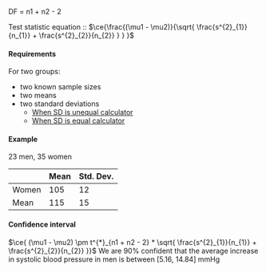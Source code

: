 
DF = n1 + n2 - 2

Test statistic equation :: $\ce{\frac{(\mu1 - \mu2)}{\sqrt{ \frac{s^{2}_{1}}{n_{1}} + \frac{s^{2}_{2}}{n_{2}} } } }$
#### Requirements
For two groups:
- two known sample sizes
- two means
- two standard deviations
	- [When SD is unequal calculator](https://www.statskingdom.com/150MeanT2uneq.html)
	- [When SD is equal calculator](https://www.statskingdom.com/140MeanT2eq.html)

#### Example
23 men, 35 women

|       | Mean | Std. Dev. |
| ----- | ---- | --------- |
| Women | 105  | 12        |
| Mean      | 115     | 15          |

#### Confidence interval
$\ce{ (\mu1 - \mu2) \pm t^{*}_{n1 + n2 - 2} * \sqrt{ \frac{s^{2}_{1}}{n_{1}} + \frac{s^{2}_{2}}{n_{2}} }}$
We are 90% confident that the average increase in systolic blood pressure in men is between \[5.16, 14.84] mmHg 
